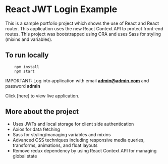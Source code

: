 # React JWT Login Example

This is a sample portfolio project which shows the use of React and React router. This application uses the new React Context API to protect front-end routes. This project was bootstrapped using CRA and uses Sass for styling (mixins and variables).

## To run locally

```
	npm install
	npm start
```

IMPORTANT: Log into application with email **admin@admin.com** and password **admin**

Click [here] to view live application.

## More about the project

- Uses JWTs and local storage for client side authentication
- Axios for data fetching
- Sass for styling/managing variables and mixins
- Advanced CSS techniques including responsive media queries, transforms, animations, and float layouts
- Remove redux dependency by using React Context API for managing global state
